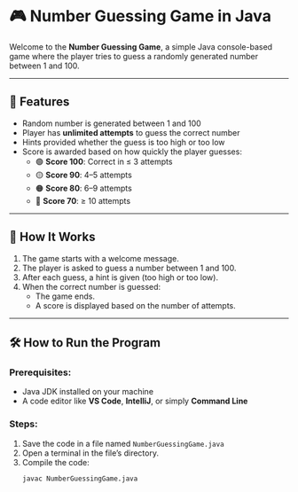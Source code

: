 # 🎮 Number Guessing Game in Java

Welcome to the **Number Guessing Game**, a simple Java console-based game where the player tries to guess a randomly generated number between 1 and 100.

---

## 📌 Features

- Random number is generated between 1 and 100
- Player has **unlimited attempts** to guess the correct number
- Hints provided whether the guess is too high or too low
- Score is awarded based on how quickly the player guesses:
  - 🟢 **Score 100**: Correct in ≤ 3 attempts
  - 🟡 **Score 90**: 4–5 attempts
  - 🟠 **Score 80**: 6–9 attempts
  - 🔴 **Score 70**: ≥ 10 attempts

---

## 🧾 How It Works

1. The game starts with a welcome message.
2. The player is asked to guess a number between 1 and 100.
3. After each guess, a hint is given (too high or too low).
4. When the correct number is guessed:
   - The game ends.
   - A score is displayed based on the number of attempts.

---

## 🛠️ How to Run the Program

### Prerequisites:
- Java JDK installed on your machine
- A code editor like **VS Code**, **IntelliJ**, or simply **Command Line**

### Steps:
1. Save the code in a file named `NumberGuessingGame.java`
2. Open a terminal in the file’s directory.
3. Compile the code:
   ```bash
   javac NumberGuessingGame.java
